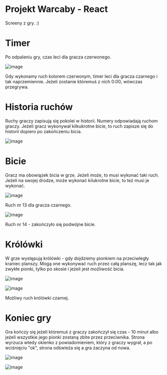 # Projekt Warcaby - React

Screeny z gry. :)

# Timer
Po odpaleniu gry, czas leci dla gracza czerwonego. 

![image](https://user-images.githubusercontent.com/56120693/121072406-78942880-c7d1-11eb-8e4f-bc00b9330b63.png)

Gdy wykonamy ruch kolorem czerwonym, timer leci dla gracza czarnego i tak naprzemiennie. Jeżeli zostanie któremuś z nich 0:00, wówczas przegrywa.

# Historia ruchów
Ruchy graczy zapisują się pokolei w historii. Numery odpowiadają ruchom graczy. Jeżeli gracz wykonywał kilkukrotne bicie, to ruch zapisze się do historii dopiero po zakończeniu bicia. 

![image](https://user-images.githubusercontent.com/56120693/121072743-e04a7380-c7d1-11eb-8875-3d26979f0cbc.png)

# Bicie
Gracz ma obowiązek bicia w grze. Jeżeli może, to musi wykonać taki ruch. Jeżeli na swojej drodze, może wykonać kilukrotne bicie, to też musi je wykonać.

![image](https://user-images.githubusercontent.com/56120693/121073120-6cf53180-c7d2-11eb-981b-269442421f20.png)

Ruch nr 13 dla gracza czarnego.

![image](https://user-images.githubusercontent.com/56120693/121073143-74b4d600-c7d2-11eb-8ef2-2330b0ac69f9.png)

Ruch nr 14 - zakończyło się podwójne bicie.

# Królówki

W grze występują królówki - gdy dojdziemy pionkiem na przeciwległy kraniec planszy. Mogą one wykonywać ruch przez całą planszę, lecz tak jak zwykłe pionki, tylko po skosie i jeżeli jest możliwość bicia.

![image](https://user-images.githubusercontent.com/56120693/121073464-d9703080-c7d2-11eb-9995-1596be57d2f4.png)

![image](https://user-images.githubusercontent.com/56120693/121073829-56030f00-c7d3-11eb-99c6-f023dcb04975.png)

Możliwy ruch królówki czarnej.

# Koniec gry

Gra kończy się jeżeli któremuś z graczy zakończył się czas - 10 minut albo jeżeli wszystkie jego pionki zostaną zbite przez przeciwnika. Strona wyrzuca wtedy okienko z powiadomieniem, który z graczy wygrał, a po wciśnięciu "ok", strona odświeża się a gra zaczyna od nowa.

![image](https://user-images.githubusercontent.com/56120693/121074202-d3c71a80-c7d3-11eb-8a43-c8552384de7d.png)

![image](https://user-images.githubusercontent.com/56120693/121074308-f9542400-c7d3-11eb-9296-e3ef60bc70fe.png)
